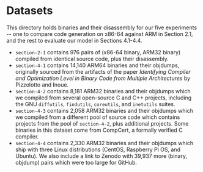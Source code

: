 # Datasets

This directory holds binaries and their disassembly for our five experiments -- one to compare code generation on x86-64 against ARM in Section 2.1, and the rest to evaluate our model in Sections 4.1-4.4.

* `section-2-1` contains 976 pairs of (x86-64 binary, ARM32 binary) compiled from identical source code, plus their disassembly.
* `section-4-1` contains 14,140 ARM64 binaries and their objdumps, originally sourced from the artifacts of the paper _Identifying Compiler and Optimization Level in Binary Code from Multiple Architectures_ by Pizzolotto and Inoue.
* `section-4-2` contains 8,181 ARM32 binaries and their objdumps which we compiled from several open-source C and C++ projects, including the GNU `diffutils`, `findutils`, `coreutils`, and `inetutils` suites.
* `section-4-3` contains 2,058 ARM32 binaries and their objdumps which we compiled from a different pool of source code which contains projects from the pool of `section-4-2`, plus additional projects. Some binaries in this dataset come from CompCert, a formally verified C compiler.
* `section-4-4` contains 2,330 ARM32 binaries and their objdumps which ship with three Linux distributions (CentOS, Raspberry Pi OS, and Ubuntu). We also include a link to Zenodo with 39,937 more (binary, objdump) pairs which were too large for GitHub.